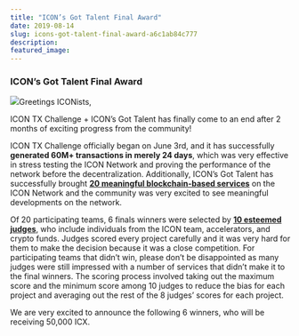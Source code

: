 ```yaml
---
title: "ICON’s Got Talent Final Award"
date: 2019-08-14
slug: icons-got-talent-final-award-a6c1ab84c777
description:
featured_image:
---
```


### **ICON’s Got Talent Final Award**

![](https://cdn-images-1.medium.com/max/800/0*jKgSoAACu-deGjfk)Greetings ICONists,

ICON TX Challenge + ICON’s Got Talent has finally come to an end after 2 months of exciting progress from the community!

ICON TX Challenge officially began on June 3rd, and it has successfully **generated 60M+ transactions in merely 24 days**, which was very effective in stress testing the ICON Network and proving the performance of the network before the decentralization. Additionally, ICON’s Got Talent has successfully brought [**20 meaningful blockchain-based services**](https://docs.google.com/spreadsheets/d/1LiHWJynLsO6ldGSJ7pKXp-bBIDYDaH8nWmzNG0wX2dc/edit#gid=0) on the ICON Network and the community was very excited to see meaningful developments on the network.

Of 20 participating teams, 6 finals winners were selected by [**10 esteemed judges**](https://medium.com/helloiconworld/icon-tx-challenge-icons-got-talent-3d534d1cfea8), who include individuals from the ICON team, accelerators, and crypto funds. Judges scored every project carefully and it was very hard for them to make the decision because it was a close competition. For participating teams that didn’t win, please don’t be disappointed as many judges were still impressed with a number of services that didn’t make it to the final winners. The scoring process involved taking out the maximum score and the minimum score among 10 judges to reduce the bias for each project and averaging out the rest of the 8 judges’ scores for each project.

We are very excited to announce the following 6 winners, who will be receiving 50,000 ICX.

